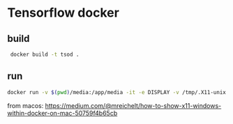 
# Tensorflow docker

## build

```bash
 docker build -t tsod .
```

## run

```bash
docker run -v $(pwd)/media:/app/media -it -e DISPLAY -v /tmp/.X11-unix:/tmp/.X11-unix --user="$(id --user):$(id --group)" tsod:latest python video.py
```

from macos:
https://medium.com/@mreichelt/how-to-show-x11-windows-within-docker-on-mac-50759f4b65cb